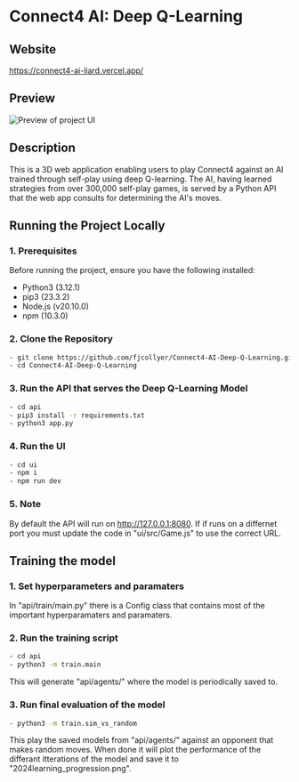 # Connect4 AI: Deep Q-Learning

## Website
<a href="https://connect4-ai-liard.vercel.app/" target="_blank">https://connect4-ai-liard.vercel.app/</a>

## Preview
![Preview of project UI](preview.gif)

## Description
This is a 3D web application enabling users to play Connect4 against an AI trained through self-play using deep Q-learning. The AI, having learned strategies from over 300,000 self-play games, is served by a Python API that the web app consults for determining the AI's moves.

## Running the Project Locally

### 1. Prerequisites

Before running the project, ensure you have the following installed:
- Python3 (3.12.1)
- pip3 (23.3.2)
- Node.js (v20.10.0)
- npm (10.3.0)

### 2. Clone the Repository
```bash
- git clone https://github.com/fjcollyer/Connect4-AI-Deep-Q-Learning.git
- cd Connect4-AI-Deep-Q-Learning
```

### 3. Run the API that serves the Deep Q-Learning Model
```bash
- cd api
- pip3 install -r requirements.txt
- python3 app.py
```

### 4. Run the UI
```bash
- cd ui
- npm i
- npm run dev
```

### 5. Note
By default the API will run on http://127.0.0.1:8080. If if runs on a differnet port you must update the code in "ui/src/Game.js" to use the correct URL.

## Training the model

### 1. Set hyperparameters and paramaters
In "api/train/main.py" there is a Config class that contains most of the important hyperparamaters and paramaters.

### 2. Run the training script
```bash
- cd api
- python3 -m train.main
```
This will generate "api/agents/" where the model is periodically saved to.

### 3. Run final evaluation of the model
```bash
- python3 -m train.sim_vs_random
```
This play the saved models from "api/agents/" against an opponent that makes random moves. When done it will plot the performance of the differant itterations of the model and save it to "2024learning_progression.png". 